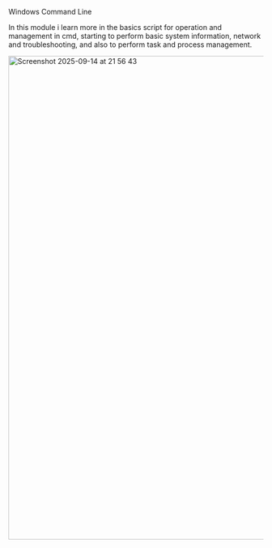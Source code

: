 Windows Command Line

In this module i learn more in the basics script for operation and management in cmd, starting to perform basic system information, network and troubleshooting, 
and also to perform task and process management. 


<img width="1416" height="956" alt="Screenshot 2025-09-14 at 21 56 43" src="https://github.com/user-attachments/assets/9a7e4870-3899-42b5-8cd7-e10273f2d8d0" />
